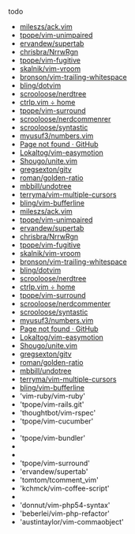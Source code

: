 todo
 * [mileszs/ack.vim](https://github.com/mileszs/ack.vim)
 * [tpope/vim-unimpaired](https://github.com/tpope/vim-unimpaired)
 * [ervandew/supertab](https://github.com/ervandew/supertab)
 * [chrisbra/NrrwRgn](https://github.com/chrisbra/NrrwRgn)
 * [tpope/vim-fugitive](https://github.com/tpope/vim-fugitive)
 * [skalnik/vim-vroom](https://github.com/skalnik/vim-vroom)
 * [bronson/vim-trailing-whitespace](https://github.com/bronson/vim-trailing-whitespace)
 * [bling/dotvim](https://github.com/bling/dotvim)
 * [scrooloose/nerdtree](https://github.com/scrooloose/nerdtree)
 * [ctrlp.vim ÷ home](http://kien.github.io/ctrlp.vim/)
 * [tpope/vim-surround](https://github.com/tpope/vim-surround)
 * [scrooloose/nerdcommenrer](https://github.com/scrooloose/nerdcommenter)
 * [scrooloose/syntastic](https://github.com/scrooloose/syntastic)
 * [myusuf3/numbers.vim](https://github.com/myusuf3/numbers.vim)
 * [Page not found · GitHub](https://github.com/godlygeek/tagbar)
 * [Lokaltog/vim-easymotion](https://github.com/Lokaltog/vim-easymotion)
 * [Shougo/unite.vim](https://github.com/Shougo/unite.vim)
 * [gregsexton/gitv](https://github.com/gregsexton/gitv)
 * [roman/golden-ratio](https://github.com/roman/golden-ratio)
 * [mbbill/undotree](https://github.com/mbbill/undotree)
 * [terryma/vim-multiple-cursors](https://github.com/terryma/vim-multiple-cursors)
 * [bling/vim-bufferline](https://github.com/bling/vim-bufferline)
 * [mileszs/ack.vim](https://github.com/mileszs/ack.vim)
 * [tpope/vim-unimpaired](https://github.com/tpope/vim-unimpaired)
 * [ervandew/supertab](https://github.com/ervandew/supertab)
 * [chrisbra/NrrwRgn](https://github.com/chrisbra/NrrwRgn)
 * [tpope/vim-fugitive](https://github.com/tpope/vim-fugitive)
 * [skalnik/vim-vroom](https://github.com/skalnik/vim-vroom)
 * [bronson/vim-trailing-whitespace](https://github.com/bronson/vim-trailing-whitespace)
 * [bling/dotvim](https://github.com/bling/dotvim)
 * [scrooloose/nerdtree](https://github.com/scrooloose/nerdtree)
 * [ctrlp.vim ÷ home](http://kien.github.io/ctrlp.vim/)
 * [tpope/vim-surround](https://github.com/tpope/vim-surround)
 * [scrooloose/nerdcommenter](https://github.com/scrooloose/nerdcommenter)
 * [scrooloose/syntastic](https://github.com/scrooloose/syntastic)
 * [myusuf3/numbers.vim](https://github.com/myusuf3/numbers.vim)
 * [Page not found · GitHub](https://github.com/godlygeek/tagbar)
 * [Lokaltog/vim-easymotion](https://github.com/Lokaltog/vim-easymotion)
 * [Shougo/unite.vim](https://github.com/Shougo/unite.vim)
 * [gregsexton/gitv](https://github.com/gregsexton/gitv)
 * [roman/golden-ratio](https://github.com/roman/golden-ratio)
 * [mbbill/undotree](https://github.com/mbbill/undotree)
 * [terryma/vim-multiple-cursors](https://github.com/terryma/vim-multiple-cursors)
 * [bling/vim-bufferline](https://github.com/bling/vim-bufferline)
 * 'vim-ruby/vim-ruby'
 * 'tpope/vim-rails.git'
 * 'thoughtbot/vim-rspec'
 * 'tpope/vim-cucumber'
 * 
 * 'tpope/vim-bundler'
 * 
 * 
 * 'tpope/vim-surround'
 * 'ervandew/supertab'
 * 'tomtom/tcomment_vim'
 * 'kchmck/vim-coffee-script'
 * 
 * 'donnut/vim-php54-syntax'
 * 'beberlei/vim-php-refactor'
 * 'austintaylor/vim-commaobject'
